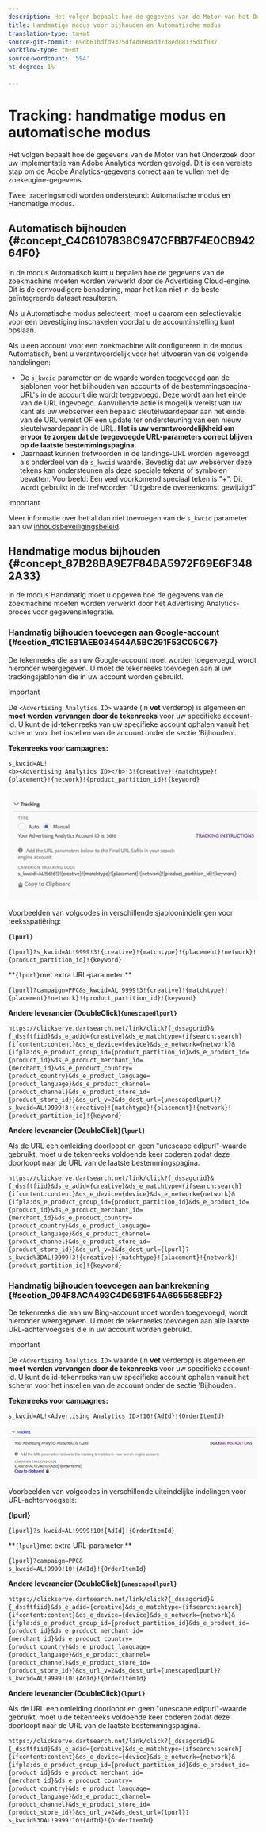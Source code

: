 ```yaml
---
description: Het volgen bepaalt hoe de gegevens van de Motor van het Onderzoek door uw implementatie van Adobe Analytics worden gevolgd. Dit is een vereiste stap om de Adobe Analytics-gegevens correct aan te vullen met de zoekengine-gegevens.
title: Handmatige modus voor bijhouden en Automatische modus
translation-type: tm+mt
source-git-commit: 69db61bdfd9375df4d090add7d8ed08135d1f087
workflow-type: tm+mt
source-wordcount: '594'
ht-degree: 1%

---
```



# Tracking: handmatige modus en automatische modus

Het volgen bepaalt hoe de gegevens van de Motor van het Onderzoek door uw implementatie van Adobe Analytics worden gevolgd. Dit is een vereiste stap om de Adobe Analytics-gegevens correct aan te vullen met de zoekengine-gegevens.

Twee traceringsmodi worden ondersteund: Automatische modus en Handmatige modus.

## Automatisch bijhouden {#concept_C4C6107838C947CFBB7F4E0CB94264F0}

In de modus Automatisch kunt u bepalen hoe de gegevens van de zoekmachine moeten worden verwerkt door de Advertising Cloud-engine. Dit is de eenvoudigere benadering, maar het kan niet in de beste geïntegreerde dataset resulteren.

Als u Automatische modus selecteert, moet u daarom een selectievakje voor een bevestiging inschakelen voordat u de accountinstelling kunt opslaan.

Als u een account voor een zoekmachine wilt configureren in de modus Automatisch, bent u verantwoordelijk voor het uitvoeren van de volgende handelingen:

* De `s_kwcid` parameter en de waarde worden toegevoegd aan de sjablonen voor het bijhouden van accounts of de bestemmingspagina-URL&#39;s in de account die wordt toegevoegd. Deze wordt aan het einde van de URL ingevoegd. Aanvullende actie is mogelijk vereist van uw kant als uw webserver een bepaald sleutelwaardepaar aan het einde van de URL vereist OF een update ter ondersteuning van een nieuw sleutelwaardepaar in de URL. **Het is uw verantwoordelijkheid om ervoor te zorgen dat de toegevoegde URL-parameters correct blijven op de laatste bestemmingspagina.**
* Daarnaast kunnen trefwoorden in de landings-URL worden ingevoegd als onderdeel van de `s_kwcid` waarde. Bevestig dat uw webserver deze tekens kan ondersteunen als deze speciale tekens of symbolen bevatten. Voorbeeld: Een veel voorkomend speciaal teken is &quot;+&quot;. Dit wordt gebruikt in de trefwoorden &quot;Uitgebreide overeenkomst gewijzigd&quot;.

>[!IMPORTANT]
>
>Meer informatie over het al dan niet toevoegen van de `s_kwcid` parameter aan uw [inhoudsbeveiligingsbeleid](https://docs.adobe.com/content/help/en/id-service/using/reference/csp.html).

## Handmatige modus bijhouden {#concept_87B28BA9E7F84BA5972F69E6F3482A33}

In de modus Handmatig moet u opgeven hoe de gegevens van de zoekmachine moeten worden verwerkt door het Advertising Analytics-proces voor gegevensintegratie.

### Handmatig bijhouden toevoegen aan Google-account {#section_41C1EB1AEB034544A5BC291F53C05C67}

De tekenreeks die aan uw Google-account moet worden toegevoegd, wordt hieronder weergegeven. U moet de tekenreeks toevoegen aan al uw trackingsjablonen die in uw account worden gebruikt.

>[!IMPORTANT]
>
>De `<Advertising Analytics ID>` waarde (in **vet** verderop) is algemeen en **moet worden vervangen door de tekenreeks** voor uw specifieke account-id. U kunt de id-tekenreeks van uw specifieke account ophalen vanuit het scherm voor het instellen van de account onder de sectie &#39;Bijhouden&#39;.

**Tekenreeks voor campagnes:**

```
s_kwcid=AL! 
<b><Advertising Analytics ID></b>!3!{creative}!{matchtype}!{placement}!{network}!{product_partition_id}!{keyword}
```

![](assets/Google.png)

Voorbeelden van volgcodes in verschillende sjabloonindelingen voor reeksspatiëring:

**`{lpurl}`**

```
{lpurl}?s_kwcid=AL!9999!3!{creative}!{matchtype}!{placement}!network}!{product_partition_id}!{keyword}
```

**`{lpurl}`met extra URL-parameter **

```
{lpurl}?campaign=PPC&s_kwcid=AL!9999!3!{creative}!{matchtype}!{placement}!network}!{product_partition_id}!{keyword}
```

**Andere leverancier (DoubleClick)`{unescapedlpurl}`**

```
https://clickserve.dartsearch.net/link/click?{_dssagcrid}&{_dssftfiid}&ds_e_adid={creative}&ds_e_matchtype={ifsearch:search}{ifcontent:content}&ds_e_device={device}&ds_e_network={network}&{ifpla:ds_e_product_group_id={product_partition_id}&ds_e_product_id={product_id}&ds_e_product_merchant_id={merchant_id}&ds_e_product_country={product_country}&ds_e_product_language={product_language}&ds_e_product_channel={product_channel}&ds_e_product_store_id={product_store_id}}&ds_url_v=2&ds_dest_url={unescapedlpurl}?s_kwcid=AL!9999!3!{creative}!{matchtype}!{placement}!{network}!{product_partition_id}!{keyword}
```

**Andere leverancier (DoubleClick)`{lpurl}`**

Als de URL een omleiding doorloopt en geen &quot;unescape edlpurl&quot;-waarde gebruikt, moet u de tekenreeks voldoende keer coderen zodat deze doorloopt naar de URL van de laatste bestemmingspagina.

```
https://clickserve.dartsearch.net/link/click?{_dssagcrid}&{_dssftfiid}&ds_e_adid={creative}&ds_e_matchtype={ifsearch:search}{ifcontent:content}&ds_e_device={device}&ds_e_network={network}&{ifpla:ds_e_product_group_id={product_partition_id}&ds_e_product_id={product_id}&ds_e_product_merchant_id={merchant_id}&ds_e_product_country={product_country}&ds_e_product_language={product_language}&ds_e_product_channel={product_channel}&ds_e_product_store_id={product_store_id}}&ds_url_v=2&ds_dest_url={lpurl}?s_kwcid%3DAL!9999!3!{creative}!{matchtype}!{placement}!{network}!{product_partition_id}!{keyword}
```

### Handmatig bijhouden toevoegen aan bankrekening {#section_094F8ACA493C4D65B1F54A695558EBF2}

De tekenreeks die aan uw Bing-account moet worden toegevoegd, wordt hieronder weergegeven. U moet de tekenreeks toevoegen aan alle laatste URL-achtervoegsels die in uw account worden gebruikt.

>[!IMPORTANT]
>
>De `<Advertising Analytics ID>` waarde (in **vet** verderop) is algemeen en **moet worden vervangen door de tekenreeks** voor uw specifieke account-id. U kunt de id-tekenreeks van uw specifieke account ophalen vanuit het scherm voor het instellen van de account onder de sectie &#39;Bijhouden&#39;.

**Tekenreeks voor campagnes:**

```
s_kwcid=AL!<Advertising Analytics ID>!10!{AdId}!{OrderItemId} 
```

![](assets/Bing.png)

Voorbeelden van volgcodes in verschillende uiteindelijke indelingen voor URL-achtervoegsels:

**{lpurl}**

```
{lpurl}?s_kwcid=AL!9999!10!{AdId}!{OrderItemId}
```

**`{lpurl}`met extra URL-parameter **

```
{lpurl}?campaign=PPC&
s_kwcid=AL!9999!10!{AdId}!{OrderItemId}
```

**Andere leverancier (DoubleClick)`{unescapedlpurl}`**

```
https://clickserve.dartsearch.net/link/click?{_dssagcrid}&{_dssftfiid}&ds_e_adid={creative}&ds_e_matchtype={ifsearch:search}{ifcontent:content}&ds_e_device={device}&ds_e_network={network}&{ifpla:ds_e_product_group_id={product_partition_id}&ds_e_product_id={product_id}&ds_e_product_merchant_id={merchant_id}&ds_e_product_country={product_country}&ds_e_product_language={product_language}&ds_e_product_channel={product_channel}&ds_e_product_store_id={product_store_id}}&ds_url_v=2&ds_dest_url={unescapedlpurl}?s_kwcid=AL!9999!10!{AdId}!{OrderItemId}
```

**Andere leverancier (DoubleClick)`{lpurl}`**

Als de URL een omleiding doorloopt en geen &quot;unescape edlpurl&quot;-waarde gebruikt, moet u de tekenreeks voldoende keer coderen zodat deze doorloopt naar de URL van de laatste bestemmingspagina.

```
https://clickserve.dartsearch.net/link/click?{_dssagcrid}&{_dssftfiid}&ds_e_adid={creative}&ds_e_matchtype={ifsearch:search}{ifcontent:content}&ds_e_device={device}&ds_e_network={network}&{ifpla:ds_e_product_group_id={product_partition_id}&ds_e_product_id={product_id}&ds_e_product_merchant_id={merchant_id}&ds_e_product_country={product_country}&ds_e_product_language={product_language}&ds_e_product_channel={product_channel}&ds_e_product_store_id={product_store_id}}&ds_url_v=2&ds_dest_url={lpurl}?s_kwcid%3DAL!9999!10!{AdId}!{OrderItemId}
```
